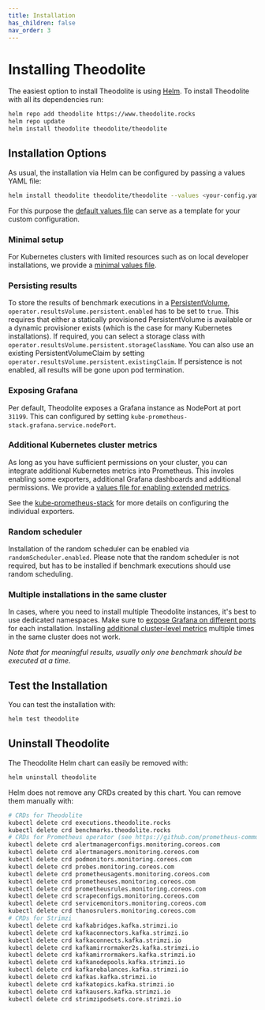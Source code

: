 ```yaml
---
title: Installation
has_children: false
nav_order: 3
---
```


# Installing Theodolite

The easiest option to install Theodolite is using [Helm](https://helm.sh).
To install Theodolite with all its dependencies run:

```sh
helm repo add theodolite https://www.theodolite.rocks
helm repo update
helm install theodolite theodolite/theodolite
```

## Installation Options

As usual, the installation via Helm can be configured by passing a values YAML file:

```sh
helm install theodolite theodolite/theodolite --values <your-config.yaml>
```

For this purpose the [default values file](https://github.com/cau-se/theodolite/blob/main/helm/values.yaml) can serve as a template for your custom configuration.

### Minimal setup

For Kubernetes clusters with limited resources such as on local developer installations, we provide a [minimal values file](https://github.com/cau-se/theodolite/blob/main/helm/preconfigs/minimal.yaml).

### Persisting results

To store the results of benchmark executions in a [PersistentVolume](https://kubernetes.io/docs/concepts/storage/persistent-volumes), `operator.resultsVolume.persistent.enabled` has to be set to `true`. This requires that either a statically provisioned PersistentVolume is available or a dynamic provisioner exists (which is the case for many Kubernetes installations). If required, you can select a storage class with `operator.resultsVolume.persistent.storageClassName`.
You can also use an existing PersistentVolumeClaim by setting `operator.resultsVolume.persistent.existingClaim`.
If persistence is not enabled, all results will be gone upon pod termination.

### Exposing Grafana

Per default, Theodolite exposes a Grafana instance as NodePort at port `31199`. This can configured by setting `kube-prometheus-stack.grafana.service.nodePort`.

### Additional Kubernetes cluster metrics

As long as you have sufficient permissions on your cluster, you can integrate additional Kubernetes metrics into Prometheus. This involes enabling some exporters, additional Grafana dashboards and additional permissions. We provide a [values file for enabling extended metrics](https://github.com/cau-se/theodolite/blob/main/helm/preconfigs/extended-metrics.yaml).

See the [kube-prometheus-stack](https://github.com/prometheus-community/helm-charts/tree/main/charts/kube-prometheus-stack) for more details on configuring the individual exporters.

### Random scheduler

Installation of the random scheduler can be enabled via `randomScheduler.enabled`. Please note that the random scheduler is not required, but has to be installed if benchmark executions should use random scheduling.

<!-- **TODO:** link-->

### Multiple installations in the same cluster

In cases, where you need to install multiple Theodolite instances, it's best to use dedicated namespaces.
Make sure to [expose Grafana on different ports](#exposing-grafana) for each installation.
Installing [additional cluster-level metrics](#additional-kubernetes-cluster-metrics) multiple times in the same cluster does not work.

*Note that for meaningful results, usually only one benchmark should be executed at a time.*


## Test the Installation

You can test the installation with:

```sh
helm test theodolite
```


## Uninstall Theodolite

The Theodolite Helm chart can easily be removed with:

```sh
helm uninstall theodolite
```

Helm does not remove any CRDs created by this chart. You can remove them manually with:

```sh
# CRDs for Theodolite
kubectl delete crd executions.theodolite.rocks
kubectl delete crd benchmarks.theodolite.rocks
# CRDs for Prometheus operator (see https://github.com/prometheus-community/helm-charts/tree/main/charts/kube-prometheus-stack#uninstall-chart)
kubectl delete crd alertmanagerconfigs.monitoring.coreos.com
kubectl delete crd alertmanagers.monitoring.coreos.com
kubectl delete crd podmonitors.monitoring.coreos.com
kubectl delete crd probes.monitoring.coreos.com
kubectl delete crd prometheusagents.monitoring.coreos.com
kubectl delete crd prometheuses.monitoring.coreos.com
kubectl delete crd prometheusrules.monitoring.coreos.com
kubectl delete crd scrapeconfigs.monitoring.coreos.com
kubectl delete crd servicemonitors.monitoring.coreos.com
kubectl delete crd thanosrulers.monitoring.coreos.com
# CRDs for Strimzi
kubectl delete crd kafkabridges.kafka.strimzi.io
kubectl delete crd kafkaconnectors.kafka.strimzi.io
kubectl delete crd kafkaconnects.kafka.strimzi.io
kubectl delete crd kafkamirrormaker2s.kafka.strimzi.io
kubectl delete crd kafkamirrormakers.kafka.strimzi.io
kubectl delete crd kafkanodepools.kafka.strimzi.io
kubectl delete crd kafkarebalances.kafka.strimzi.io
kubectl delete crd kafkas.kafka.strimzi.io
kubectl delete crd kafkatopics.kafka.strimzi.io
kubectl delete crd kafkausers.kafka.strimzi.io
kubectl delete crd strimzipodsets.core.strimzi.io
```
